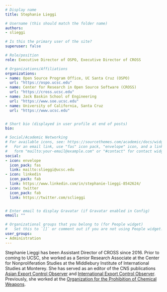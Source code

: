 ```yaml
---
# Display name
title: Stephanie Lieggi

# Username (this should match the folder name)
authors:
- slieggi

# Is this the primary user of the site?
superuser: false

# Role/position
role: Executive Director of OSPO, Executive Director of CROSS

# Organizations/Affiliations
organizations:
- name: Open Source Program Office, UC Santa Cruz (OSPO)
  url: "https://ospo.ucsc.edu"
- name: Center for Research in Open Source Software (CROSS)
  url: "https://cross.ucsc.edu"
- name: Jack Baskin School of Engineering
  url: "https://www.soe.ucsc.edu"
- name: University of California, Santa Cruz
  url: "https://www.ucsc.edu"


# Short bio (displayed in user profile at end of posts)
bio:

# Social/Academic Networking
# For available icons, see: https://sourcethemes.com/academic/docs/widgets/#icons
#   For an email link, use "fas" icon pack, "envelope" icon, and a link in the
#   form "mailto:your-email@example.com" or "#contact" for contact widget.
social:
- icon: envelope
  icon_pack: fas
  link: mailto:slieggi@ucsc.edu
- icon: linkedin
  icon_pack: fab
  link: https://www.linkedin.com/in/stephanie-lieggi-8542624/
- icon: twitter
  icon_pack: fab
  link: https://twitter.com/sclieggi


# Enter email to display Gravatar (if Gravatar enabled in Config)
email: ""

# Organizational groups that you belong to (for People widget)
#   Set this to `[]` or comment out if you are not using People widget.  
user_groups:
- Administration
---
```

Stephanie Lieggi has been Assistant Director of CROSS since 2016. Prior to coming to UCSC, she worked as a Senior Research Associate at the Center for Nonproliferation Studies at the Middlebury Institute of International Studies at Monterey. She has served as an editor of the CNS publications [Asian Export Control Observer](http://cns.miis.edu/pubs/observer/asian/) and [International Export Control Observer](http://cns.miis.edu/pubs/observer/). Previously, she worked at the [Organization for the Prohibition of Chemical Weapons](https://www.opcw.org/).
